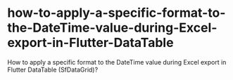 # how-to-apply-a-specific-format-to-the-DateTime-value-during-Excel-export-in-Flutter-DataTable
How to apply a specific format to the DateTime value during Excel export in Flutter DataTable (SfDataGrid)?
